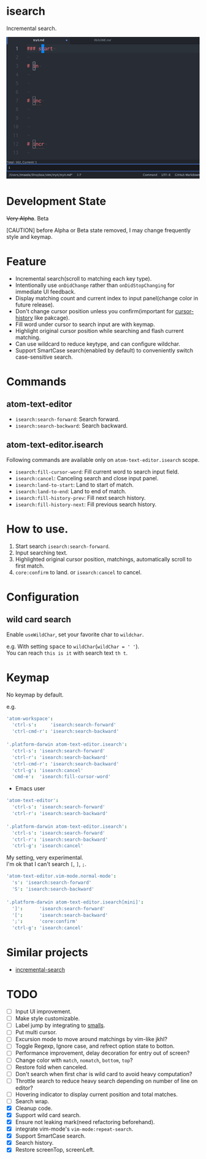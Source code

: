 # isearch

Incremental search.

![gif](https://raw.githubusercontent.com/t9md/t9md/f7f57e9b165c36d4fc3bd6bc3dd10614264f189f/img/atom-isearch.gif)

# Development State
~~Very Alpha~~. Beta

[CAUTION] before Alpha or Beta state removed,
I may change frequently style and keymap.

# Feature

* Incremental search(scroll to matching each key type).
* Intentionally use `onDidChange` rather than `onDidStopChanging` for immediate UI feedback.
* Display matching count and current index to input panel(change color in future release).
* Don't change cursor position unless you confirm(important for [cursor-history](https://atom.io/packages/cursor-history) like pakcage).
* Fill word under cursor to search input are with keymap.
* Highlight original cursor position while searching and flash current matching.
* Can use wildcard to reduce keytype, and can configure wildchar.
* Support SmartCase search(enabled by default) to conveniently switch case-sensitive search.

# Commands

## atom-text-editor
* `isearch:search-forward`: Search forward.
* `isearch:search-backward`: Search backward.

## atom-text-editor.isearch

Following commands are available only on `atom-text-editor.isearch` scope.

* `isearch:fill-cursor-word`: Fill current word to search input field.
* `isearch:cancel`: Canceling search and close input panel.
* `isearch:land-to-start`: Land to start of match.
* `isearch:land-to-end`: Land to end of match.
* `isearch:fill-history-prev`: Fill next search history.
* `isearch:fill-history-next`: Fill previous search history.

# How to use.

1. Start search `isearch:search-forward`.
2. Input searching text.
3. Highlighted original cursor position, matchings, automatically scroll to first match.
4. `core:confirm` to land. or `isearch:cancel` to cancel.

# Configuration

## wild card search
Enable `useWildChar`, set your favorite char to `wildchar`.

e.g.
With setting <kbd>space</kbd> to `wildChar`(`wildChar = ' '`).  
You can reach `this is it` with search text `th t`.  

# Keymap

No keymap by default.

e.g.

```coffeescript
'atom-workspace':
  'ctrl-s':     'isearch:search-forward'
  'ctrl-cmd-r': 'isearch:search-backward'

'.platform-darwin atom-text-editor.isearch':
  'ctrl-s': 'isearch:search-forward'
  'ctrl-r': 'isearch:search-backward'
  'ctrl-cmd-r': 'isearch:search-backward'
  'ctrl-g': 'isearch:cancel'
  'cmd-e':  'isearch:fill-cursor-word'
```

* Emacs user

```coffeescript
'atom-text-editor':
  'ctrl-s': 'isearch:search-forward'
  'ctrl-r': 'isearch:search-backward'

'.platform-darwin atom-text-editor.isearch':
  'ctrl-s': 'isearch:search-forward'
  'ctrl-r': 'isearch:search-backward'
  'ctrl-g': 'isearch:cancel'
```

My setting, very experimental.  
I'm ok that I can't search `[`, `]`, `;`.

```coffeescript
'atom-text-editor.vim-mode.normal-mode':
  's': 'isearch:search-forward'
  'S': 'isearch:search-backward'

'.platform-darwin atom-text-editor.isearch[mini]':
  ']':      'isearch:search-forward'
  '[':      'isearch:search-backward'
  ';':      'core:confirm'
  'ctrl-g': 'isearch:cancel'
```

# Similar projects

* [incremental-search](https://atom.io/packages/incremental-search)

# TODO

* [ ] Input UI improvement.
* [ ] Make style customizable.
* [ ] Label jump by integrating to [smalls](https://atom.io/packages/smalls).
* [ ] Put multi cursor.
* [ ] Excursion mode to move around matchings by vim-like jkhl?
* [ ] Toggle Regexp, Ignore case, and refrect option state to botton.
* [ ] Performance improvement, delay decoration for entry out of screen?
* [ ] Change color with `match`, `nomatch`, `bottom`, `top`?
* [ ] Restore fold when canceled.
* [ ] Don't search when first char is wild card to avoid heavy computation?
* [ ] Throttle search to reduce heavy search depending on number of line on editor?
* [ ] Hovering indicator to display current position and total matches.
* [ ] Search wrap.
* [x] Cleanup code.
* [x] Support wild card search.
* [x] Ensure not leaking mark(need refactoring beforehand).
* [x] integrate vim-mode's `vim-mode:repeat-search`.
* [x] Support SmartCase search.
* [x] Search history.
* [x] Restore screenTop, screenLeft.
